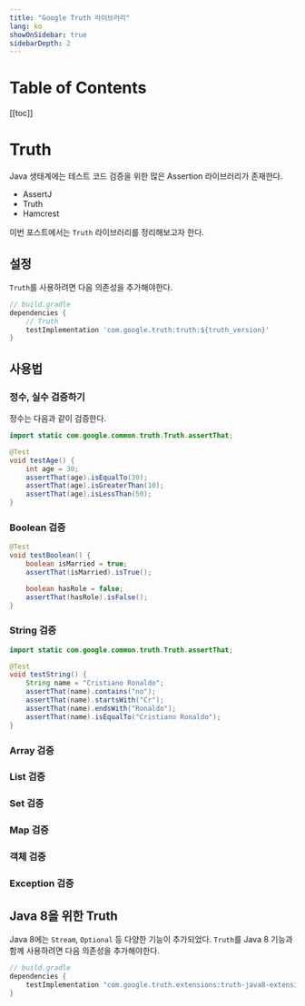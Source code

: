 ```yaml
---
title: "Google Truth 라이브러리"
lang: ko
showOnSidebar: true
sidebarDepth: 2
---
```


# Table of Contents
[[toc]]

# Truth
Java 생태계에는 테스트 코드 검증을 위한 많은 Assertion 라이브러리가 존재한다. 

- AssertJ
- Truth
- Hamcrest

이번 포스트에서는 `Truth` 라이브러리를 정리해보고자 한다.

## 설정
`Truth`를 사용하려면 다음 의존성을 추가해야한다.
``` groovy
// build.gradle
dependencies {
    // Truth
    testImplementation 'com.google.truth:truth:${truth_version}'
}
```

## 사용법

### 정수, 실수 검증하기
정수는 다음과 같이 검증한다.
``` java
import static com.google.common.truth.Truth.assertThat;

@Test
void testAge() {
    int age = 30;
    assertThat(age).isEqualTo(30);
    assertThat(age).isGreaterThan(10);
    assertThat(age).isLessThan(50);
}
```

### Boolean 검증
``` java
@Test
void testBoolean() {
    boolean isMarried = true;
    assertThat(isMarried).isTrue();

    boolean hasRole = false;
    assertThat(hasRole).isFalse();
}
```

### String 검증
``` java
import static com.google.common.truth.Truth.assertThat;

@Test
void testString() {
    String name = "Cristiano Ronaldo";
    assertThat(name).contains("no");
    assertThat(name).startsWith("Cr");
    assertThat(name).endsWith("Ronaldo");
    assertThat(name).isEqualTo("Cristiano Ronaldo");
}
```

### Array 검증

### List 검증

### Set 검증

### Map 검증

### 객체 검증

### Exception 검증



## Java 8을 위한 Truth
Java 8에는 `Stream`, `Optional` 등 다양한 기능이 추가되었다. `Truth`를 Java 8 기능과 함께 사용하려면 다음 의존성을 추가해야한다.
``` groovy
// build.gradle
dependencies {
    testImplementation "com.google.truth.extensions:truth-java8-extension:${truth_java8_version}"
}
```
